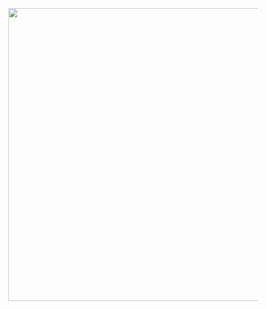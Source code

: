 <img align="right" height="590em" src="https://gist.github.com/augustCaio/5780c528ca8317f1f42e99d897a0b7e5"/>
